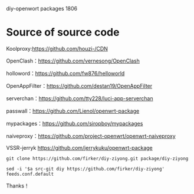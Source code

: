 diy-openwort packages 1806

# Source of source code

Koolproxy:https://github.com/houzi-/CDN

OpenClash：https://github.com/vernesong/OpenClash

holloword：https://github.com/fw876/helloworld

OpenAppFilter：https://github.com/destan19/OpenAppFilter

serverchan：https://github.com/tty228/luci-app-serverchan

passwall：https://github.com/Lienol/openwrt-package

mypackages：https://github.com/siropboy/mypackages

naiveproxy：https://github.com/project-openwrt/openwrt-naiveproxy

VSSR-jerryk https://github.com/jerrykuku/openwrt-package

```git clone https://github.com/firker/diy-ziyong.git package/diy-ziyong```

```sed -i '$a src-git diy https://github.com/firker/diy-ziyong' feeds.conf.default```

Thanks！
